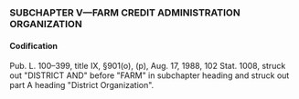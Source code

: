 ### SUBCHAPTER V—FARM CREDIT ADMINISTRATION ORGANIZATION ###

#### Codification ####

Pub. L. 100–399, title IX, §901(o), (p), Aug. 17, 1988, 102 Stat. 1008, struck out "DISTRICT AND" before "FARM" in subchapter heading and struck out part A heading "District Organization".